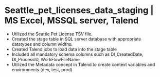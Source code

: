 # Seattle_pet_licenses_data_staging | MS Excel, MSSQL server, Talend

- Utilized the Seattle Pet License TSV file. 
- Created the stage table in SQL server database with appropriate datatypes and column widths. 
- Created Talend jobs to load data into the stage table
- Included all mandatory schema columns such as DI_CreatedDate, DI_ProcessID, WorkFlowFileName 
- Utilized the Metadata concept in Talend to create context variables and environments (dev, test, prod)
